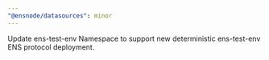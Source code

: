 ```yaml
---
"@ensnode/datasources": minor
---
```


Update ens-test-env Namespace to support new deterministic ens-test-env ENS protocol deployment.
